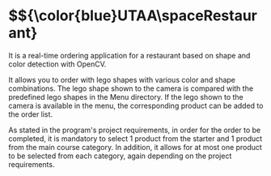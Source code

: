 # $${\color{blue}UTAA\spaceRestaurant}
It is a real-time ordering application for a restaurant based on shape and color detection with OpenCV.

It allows you to order with lego shapes with various color and shape combinations. The lego shape shown to the camera is compared with the predefined lego shapes in the Menu directory. If the lego shown to the camera is available in the menu, the corresponding product can be added to the order list.

As stated in the program's project requirements, in order for the order to be completed, it is mandatory to select 1 product from the starter and 1 product from the main course category. In addition, it allows for at most one product to be selected from each category, again depending on the project requirements.
